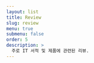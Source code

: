 ```yaml
---
layout: list
title: Review
slug: review
menu: true
submenu: false
order: 5
description: >
  주로 IT 서적 및 제품에 관련된 리뷰.
---
```

